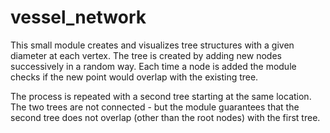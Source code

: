 # vessel_network

This small module creates and visualizes tree structures with a given diameter at each vertex. The tree is created by adding new nodes successively in a random way. Each time a node is added the module checks if the new point would overlap with the existing tree.

The process is repeated with a second tree starting at the same location. The two trees are not connected - but the module guarantees that the second tree does not overlap (other than the root nodes) with the first tree.
